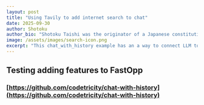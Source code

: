 ```yaml
---
layout: post
title: "Using Tavily to add internet search to chat"
date: 2025-09-30
author: Shotoku
author_bio: "Shotoku Taishi was the originator of a Japanese constitution in the 8th century"
image: /assets/images/search-icon.png
excerpt: "This chat_with_history example has an a way to connect LLM to internet search"
---
```

## Testing adding features to FastOpp

### [https://github.com/codetricity/chat-with-history](https://github.com/codetricity/chat-with-history)